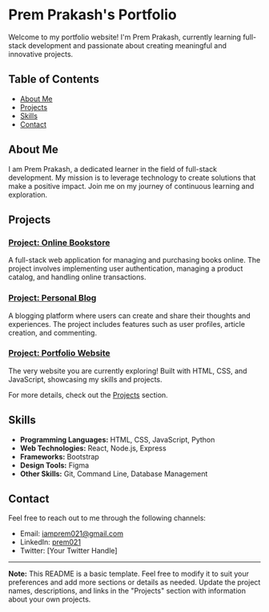 # Prem Prakash's Portfolio

Welcome to my portfolio website! I'm Prem Prakash, currently learning full-stack development and passionate about creating meaningful and innovative projects.

## Table of Contents
- [About Me](#about-me)
- [Projects](#projects)
- [Skills](#skills)
- [Contact](#contact)

## About Me
I am Prem Prakash, a dedicated learner in the field of full-stack development. My mission is to leverage technology to create solutions that make a positive impact. Join me on my journey of continuous learning and exploration.

## Projects
### [Project: Online Bookstore](#)
A full-stack web application for managing and purchasing books online. The project involves implementing user authentication, managing a product catalog, and handling online transactions.

### [Project: Personal Blog](#)
A blogging platform where users can create and share their thoughts and experiences. The project includes features such as user profiles, article creation, and commenting.

### [Project: Portfolio Website](#)
The very website you are currently exploring! Built with HTML, CSS, and JavaScript, showcasing my skills and projects.

For more details, check out the [Projects](#projects) section.

## Skills
- **Programming Languages:** HTML, CSS, JavaScript, Python
- **Web Technologies:** React, Node.js, Express
- **Frameworks:** Bootstrap
- **Design Tools:** Figma
- **Other Skills:** Git, Command Line, Database Management

## Contact
Feel free to reach out to me through the following channels:
- Email: [iamprem021@gmail.com](mailto:iamprem021@gmail.com)
- LinkedIn: [prem021](https://www.linkedin.com/in/prem021/)
- Twitter: [Your Twitter Handle]

---

**Note:** This README is a basic template. Feel free to modify it to suit your preferences and add more sections or details as needed. Update the project names, descriptions, and links in the "Projects" section with information about your own projects.

